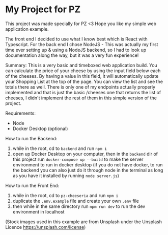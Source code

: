 # My Project for PZ #

This project was made specially for PZ <3 
Hope you like my simple web application example.

The front end I decided to use what I know best which is React with Typescript. For the back end I chose NodeJS - This was actually my first time ever setting up & using a NodeJS backend, so I had to look up documentation along the way, but it was a very fun experience!

Summary:
This is a very basic and timeboxed web application build. You can calculate the price of your cheese by using the input field below each of the cheeses. By having a value in this field, it will automatically update your Shopping List at the top of the page. You can view the list and see the totals there as well. There is only one of my endpoints actually properly implemented and that is just the basic /cheeses one that returns the list of cheeses, I didn't implement the rest of them in this simple version of the project.

Requirements:
- Node
- Docker Desktop (optional)


How to run the Backend:
1. while in the root, cd to `backend` and run `npm i`
2. open up Docker Desktop on your computer, then in the `backend` dir of this project run `docker-compose up --build` to make the server environment to run in docker desktop (if you do not have docker, to run the backend you can also just do it through node in the terminal as long as you have it installed by running `node server.js`)


How to run the Front End:
1. while in the root, cd to `pz-cheeseria` and run `npm i`
2. duplicate the `.env.example` file and create your own `.env` file
3. then while in the same directory run `npm run dev` to run the dev environment in localhost

(Stock images used in this example are from Unsplash under the Unsplash Licence https://unsplash.com/license)